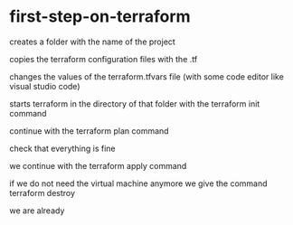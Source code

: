 # first-step-on-terraform

creates a folder with the name of the project

copies the terraform configuration files with the .tf

changes the values of the terraform.tfvars file (with some code editor like visual studio code)

starts terraform in the directory of that folder with the terraform init command

continue with the terraform plan command

check that everything is fine 

we continue with the terraform apply command

if we do not need the virtual machine anymore we give the command terraform destroy

we are already
